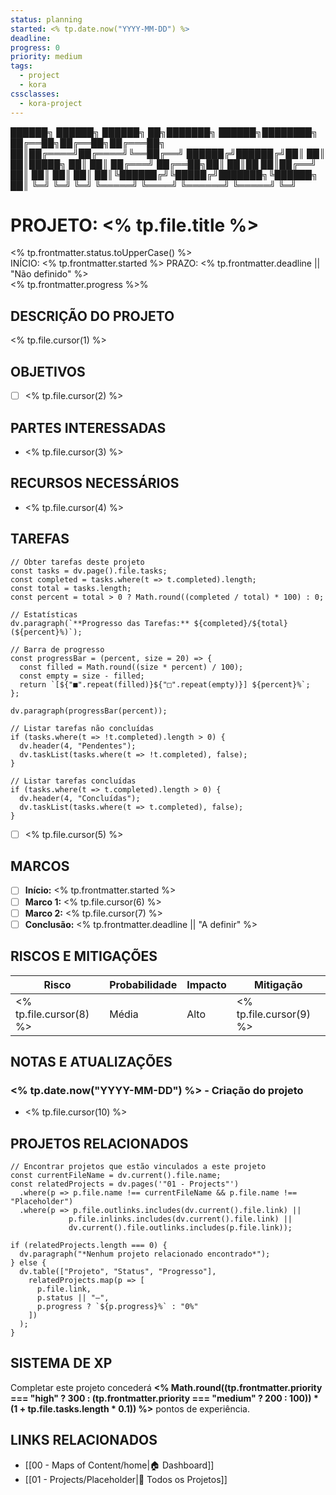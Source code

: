 ```yaml
---
status: planning
started: <% tp.date.now("YYYY-MM-DD") %>
deadline: 
progress: 0
priority: medium
tags:
  - project
  - kora
cssclasses:
  - kora-project
---
```


<div class="ascii-art">
██████╗ ██████╗  ██████╗      ██╗███████╗ ██████╗████████╗
██╔══██╗██╔══██╗██╔═══██╗     ██║██╔════╝██╔════╝╚══██╔══╝
██████╔╝██████╔╝██║   ██║     ██║█████╗  ██║        ██║   
██╔═══╝ ██╔══██╗██║   ██║██   ██║██╔══╝  ██║        ██║   
██║     ██║  ██║╚██████╔╝╚█████╔╝███████╗╚██████╗   ██║   
╚═╝     ╚═╝  ╚═╝ ╚═════╝  ╚════╝ ╚══════╝ ╚═════╝   ╚═╝   
</div>

# PROJETO: <% tp.file.title %>

<div class="kora-project-header">
  <div class="kora-project-status">
    <span class="status-<% tp.frontmatter.status %>"><% tp.frontmatter.status.toUpperCase() %></span>
  </div>
  <div class="kora-project-meta">
    <span class="kora-project-dates">
      <span class="kora-date-started">INÍCIO: <% tp.frontmatter.started %></span>
      <span class="kora-date-deadline">PRAZO: <% tp.frontmatter.deadline || "Não definido" %></span>
    </span>
    <div class="kora-progress-bar">
      <div class="kora-progress-fill" style="width: <% tp.frontmatter.progress %>%;"></div>
      <span class="kora-progress-text"><% tp.frontmatter.progress %>%</span>
    </div>
  </div>
</div>

## DESCRIÇÃO DO PROJETO
<% tp.file.cursor(1) %>

## OBJETIVOS
- [ ] <% tp.file.cursor(2) %>

## PARTES INTERESSADAS
- <% tp.file.cursor(3) %>

## RECURSOS NECESSÁRIOS
- <% tp.file.cursor(4) %>

## TAREFAS

```dataviewjs
// Obter tarefas deste projeto
const tasks = dv.page().file.tasks;
const completed = tasks.where(t => t.completed).length;
const total = tasks.length;
const percent = total > 0 ? Math.round((completed / total) * 100) : 0;

// Estatísticas
dv.paragraph(`**Progresso das Tarefas:** ${completed}/${total} (${percent}%)`);

// Barra de progresso
const progressBar = (percent, size = 20) => {
  const filled = Math.round((size * percent) / 100);
  const empty = size - filled;
  return `[${"■".repeat(filled)}${"□".repeat(empty)}] ${percent}%`;
};

dv.paragraph(progressBar(percent));

// Listar tarefas não concluídas
if (tasks.where(t => !t.completed).length > 0) {
  dv.header(4, "Pendentes");
  dv.taskList(tasks.where(t => !t.completed), false);
}

// Listar tarefas concluídas
if (tasks.where(t => t.completed).length > 0) {
  dv.header(4, "Concluídas");
  dv.taskList(tasks.where(t => t.completed), false);
}
```

- [ ] <% tp.file.cursor(5) %>

## MARCOS
- [ ] **Início:** <% tp.frontmatter.started %>
- [ ] **Marco 1:** <% tp.file.cursor(6) %>
- [ ] **Marco 2:** <% tp.file.cursor(7) %>
- [ ] **Conclusão:** <% tp.frontmatter.deadline || "A definir" %>

## RISCOS E MITIGAÇÕES
| Risco | Probabilidade | Impacto | Mitigação |
| ----- | ------------- | ------- | --------- |
| <% tp.file.cursor(8) %> | Média | Alto | <% tp.file.cursor(9) %> |

## NOTAS E ATUALIZAÇÕES

### <% tp.date.now("YYYY-MM-DD") %> - Criação do projeto
- <% tp.file.cursor(10) %>

## PROJETOS RELACIONADOS

```dataviewjs
// Encontrar projetos que estão vinculados a este projeto
const currentFileName = dv.current().file.name;
const relatedProjects = dv.pages('"01 - Projects"')
  .where(p => p.file.name !== currentFileName && p.file.name !== "Placeholder")
  .where(p => p.file.outlinks.includes(dv.current().file.link) || 
             p.file.inlinks.includes(dv.current().file.link) ||
             dv.current().file.outlinks.includes(p.file.link));

if (relatedProjects.length === 0) {
  dv.paragraph("*Nenhum projeto relacionado encontrado*");
} else {
  dv.table(["Projeto", "Status", "Progresso"],
    relatedProjects.map(p => [
      p.file.link,
      p.status || "—",
      p.progress ? `${p.progress}%` : "0%"
    ])
  );
}
```

## SISTEMA DE XP
Completar este projeto concederá **<% Math.round((tp.frontmatter.priority === "high" ? 300 : (tp.frontmatter.priority === "medium" ? 200 : 100)) * (1 + tp.file.tasks.length * 0.1)) %>** pontos de experiência.

## LINKS RELACIONADOS
- [[00 - Maps of Content/home|🏠 Dashboard]]
- [[01 - Projects/Placeholder|📂 Todos os Projetos]]